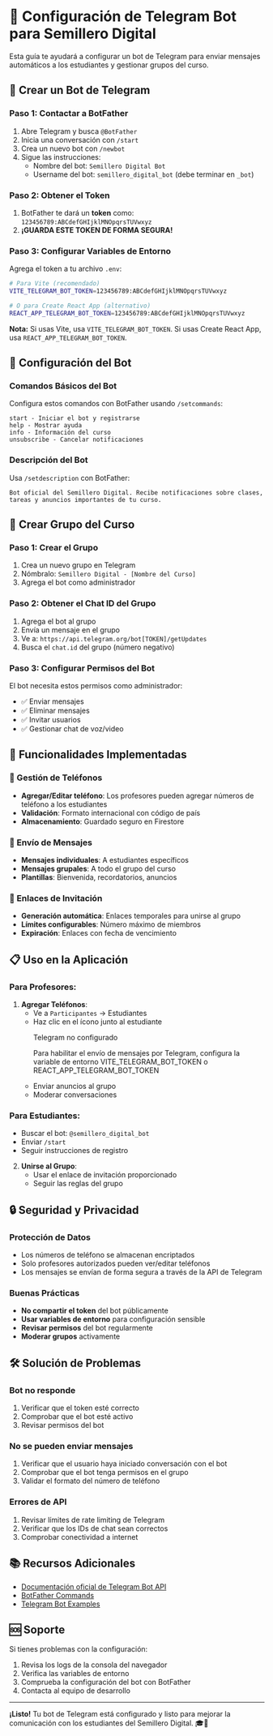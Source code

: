 # 📱 Configuración de Telegram Bot para Semillero Digital

Esta guía te ayudará a configurar un bot de Telegram para enviar mensajes automáticos a los estudiantes y gestionar grupos del curso.

## 🤖 Crear un Bot de Telegram

### Paso 1: Contactar a BotFather
1. Abre Telegram y busca `@BotFather`
2. Inicia una conversación con `/start`
3. Crea un nuevo bot con `/newbot`
4. Sigue las instrucciones:
   - Nombre del bot: `Semillero Digital Bot`
   - Username del bot: `semillero_digital_bot` (debe terminar en `_bot`)

### Paso 2: Obtener el Token
1. BotFather te dará un **token** como: `123456789:ABCdefGHIjklMNOpqrsTUVwxyz`
2. **¡GUARDA ESTE TOKEN DE FORMA SEGURA!**

### Paso 3: Configurar Variables de Entorno
Agrega el token a tu archivo `.env`:

```bash
# Para Vite (recomendado)
VITE_TELEGRAM_BOT_TOKEN=123456789:ABCdefGHIjklMNOpqrsTUVwxyz

# O para Create React App (alternativo)
REACT_APP_TELEGRAM_BOT_TOKEN=123456789:ABCdefGHIjklMNOpqrsTUVwxyz
```

**Nota:** Si usas Vite, usa `VITE_TELEGRAM_BOT_TOKEN`. Si usas Create React App, usa `REACT_APP_TELEGRAM_BOT_TOKEN`.

## 🔧 Configuración del Bot

### Comandos Básicos del Bot
Configura estos comandos con BotFather usando `/setcommands`:

```
start - Iniciar el bot y registrarse
help - Mostrar ayuda
info - Información del curso
unsubscribe - Cancelar notificaciones
```

### Descripción del Bot
Usa `/setdescription` con BotFather:

```
Bot oficial del Semillero Digital. Recibe notificaciones sobre clases, tareas y anuncios importantes de tu curso.
```

## 👥 Crear Grupo del Curso

### Paso 1: Crear el Grupo
1. Crea un nuevo grupo en Telegram
2. Nómbralo: `Semillero Digital - [Nombre del Curso]`
3. Agrega el bot como administrador

### Paso 2: Obtener el Chat ID del Grupo
1. Agrega el bot al grupo
2. Envía un mensaje en el grupo
3. Ve a: `https://api.telegram.org/bot[TOKEN]/getUpdates`
4. Busca el `chat.id` del grupo (número negativo)

### Paso 3: Configurar Permisos del Bot
El bot necesita estos permisos como administrador:
- ✅ Enviar mensajes
- ✅ Eliminar mensajes
- ✅ Invitar usuarios
- ✅ Gestionar chat de voz/video

## 🚀 Funcionalidades Implementadas

### 📱 Gestión de Teléfonos
- **Agregar/Editar teléfono**: Los profesores pueden agregar números de teléfono a los estudiantes
- **Validación**: Formato internacional con código de país
- **Almacenamiento**: Guardado seguro en Firestore

### 📨 Envío de Mensajes
- **Mensajes individuales**: A estudiantes específicos
- **Mensajes grupales**: A todo el grupo del curso
- **Plantillas**: Bienvenida, recordatorios, anuncios

### 🔗 Enlaces de Invitación
- **Generación automática**: Enlaces temporales para unirse al grupo
- **Límites configurables**: Número máximo de miembros
- **Expiración**: Enlaces con fecha de vencimiento

## 📋 Uso en la Aplicación
### Para Profesores:

1. **Agregar Teléfonos**:
   - Ve a `Participantes` → Estudiantes
   - Haz clic en el ícono  junto al estudiante
            <div>
              <p className="text-yellow-800 font-medium">Telegram no configurado</p>
              <p className="text-yellow-700 text-sm mt-1">
                Para habilitar el envío de mensajes por Telegram, configura la variable de entorno VITE_TELEGRAM_BOT_TOKEN o REACT_APP_TELEGRAM_BOT_TOKEN
              </p>
            </div>
   - Enviar anuncios al grupo
   - Moderar conversaciones

### Para Estudiantes:
   - Buscar el bot: `@semillero_digital_bot`
   - Enviar `/start`
   - Seguir instrucciones de registro

2. **Unirse al Grupo**:
   - Usar el enlace de invitación proporcionado
   - Seguir las reglas del grupo

## 🔒 Seguridad y Privacidad

### Protección de Datos
- Los números de teléfono se almacenan encriptados
- Solo profesores autorizados pueden ver/editar teléfonos
- Los mensajes se envían de forma segura a través de la API de Telegram

### Buenas Prácticas
- **No compartir el token** del bot públicamente
- **Usar variables de entorno** para configuración sensible
- **Revisar permisos** del bot regularmente
- **Moderar grupos** activamente

## 🛠️ Solución de Problemas

### Bot no responde
1. Verificar que el token esté correcto
2. Comprobar que el bot esté activo
3. Revisar permisos del bot

### No se pueden enviar mensajes
1. Verificar que el usuario haya iniciado conversación con el bot
2. Comprobar que el bot tenga permisos en el grupo
3. Validar el formato del número de teléfono

### Errores de API
1. Revisar límites de rate limiting de Telegram
2. Verificar que los IDs de chat sean correctos
3. Comprobar conectividad a internet

## 📚 Recursos Adicionales

- [Documentación oficial de Telegram Bot API](https://core.telegram.org/bots/api)
- [BotFather Commands](https://core.telegram.org/bots#6-botfather)
- [Telegram Bot Examples](https://github.com/python-telegram-bot/python-telegram-bot/tree/master/examples)

## 🆘 Soporte

Si tienes problemas con la configuración:

1. Revisa los logs de la consola del navegador
2. Verifica las variables de entorno
3. Comprueba la configuración del bot con BotFather
4. Contacta al equipo de desarrollo

---

**¡Listo!** Tu bot de Telegram está configurado y listo para mejorar la comunicación con los estudiantes del Semillero Digital. 🎓📱
